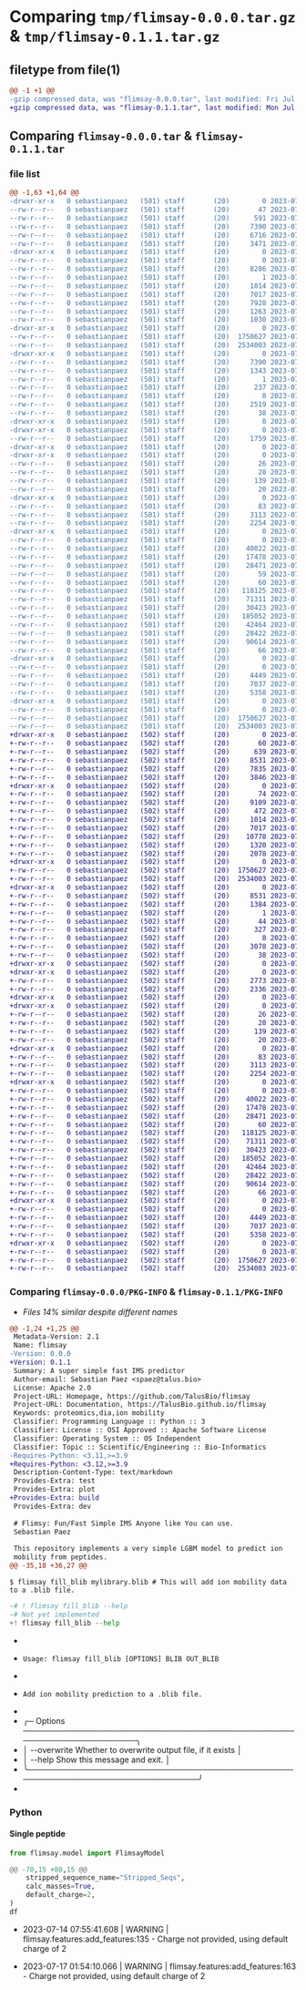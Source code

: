 # Comparing `tmp/flimsay-0.0.0.tar.gz` & `tmp/flimsay-0.1.1.tar.gz`

## filetype from file(1)

```diff
@@ -1 +1 @@
-gzip compressed data, was "flimsay-0.0.0.tar", last modified: Fri Jul 14 16:34:42 2023, max compression
+gzip compressed data, was "flimsay-0.1.1.tar", last modified: Mon Jul 17 17:23:37 2023, max compression
```

## Comparing `flimsay-0.0.0.tar` & `flimsay-0.1.1.tar`

### file list

```diff
@@ -1,63 +1,64 @@
-drwxr-xr-x   0 sebastianpaez   (501) staff       (20)        0 2023-07-14 16:34:42.674245 flimsay-0.0.0/
--rw-r--r--   0 sebastianpaez   (501) staff       (20)       47 2023-07-14 16:02:12.000000 flimsay-0.0.0/.gitignore
--rw-r--r--   0 sebastianpaez   (501) staff       (20)      591 2023-07-14 16:02:12.000000 flimsay-0.0.0/.pre-commit-config.yaml
--rw-r--r--   0 sebastianpaez   (501) staff       (20)     7390 2023-07-14 16:34:42.674019 flimsay-0.0.0/PKG-INFO
--rw-r--r--   0 sebastianpaez   (501) staff       (20)     6716 2023-07-14 16:02:12.000000 flimsay-0.0.0/README.md
--rw-r--r--   0 sebastianpaez   (501) staff       (20)     3471 2023-07-14 16:02:12.000000 flimsay-0.0.0/README.qmd
-drwxr-xr-x   0 sebastianpaez   (501) staff       (20)        0 2023-07-14 16:34:42.657042 flimsay-0.0.0/flimsay/
--rw-r--r--   0 sebastianpaez   (501) staff       (20)        0 2023-07-14 16:02:12.000000 flimsay-0.0.0/flimsay/__init__.py
--rw-r--r--   0 sebastianpaez   (501) staff       (20)     8286 2023-07-14 16:02:12.000000 flimsay-0.0.0/flimsay/blib.py
--rw-r--r--   0 sebastianpaez   (501) staff       (20)        1 2023-07-14 16:02:12.000000 flimsay-0.0.0/flimsay/cli.py
--rw-r--r--   0 sebastianpaez   (501) staff       (20)     1014 2023-07-14 16:02:12.000000 flimsay-0.0.0/flimsay/constants.py
--rw-r--r--   0 sebastianpaez   (501) staff       (20)     7017 2023-07-14 16:02:12.000000 flimsay-0.0.0/flimsay/data.py
--rw-r--r--   0 sebastianpaez   (501) staff       (20)     7928 2023-07-14 16:02:12.000000 flimsay-0.0.0/flimsay/features.py
--rw-r--r--   0 sebastianpaez   (501) staff       (20)     1263 2023-07-14 16:02:12.000000 flimsay-0.0.0/flimsay/mass.py
--rw-r--r--   0 sebastianpaez   (501) staff       (20)     1030 2023-07-14 16:02:12.000000 flimsay-0.0.0/flimsay/model.py
-drwxr-xr-x   0 sebastianpaez   (501) staff       (20)        0 2023-07-14 16:34:42.660680 flimsay-0.0.0/flimsay/weights/
--rw-r--r--   0 sebastianpaez   (501) staff       (20)  1750627 2023-07-14 16:02:12.000000 flimsay-0.0.0/flimsay/weights/ccs_model.txt
--rw-r--r--   0 sebastianpaez   (501) staff       (20)  2534003 2023-07-14 16:02:12.000000 flimsay-0.0.0/flimsay/weights/one_over_k0_model.txt
-drwxr-xr-x   0 sebastianpaez   (501) staff       (20)        0 2023-07-14 16:34:42.657649 flimsay-0.0.0/flimsay.egg-info/
--rw-r--r--   0 sebastianpaez   (501) staff       (20)     7390 2023-07-14 16:34:42.000000 flimsay-0.0.0/flimsay.egg-info/PKG-INFO
--rw-r--r--   0 sebastianpaez   (501) staff       (20)     1343 2023-07-14 16:34:42.000000 flimsay-0.0.0/flimsay.egg-info/SOURCES.txt
--rw-r--r--   0 sebastianpaez   (501) staff       (20)        1 2023-07-14 16:34:42.000000 flimsay-0.0.0/flimsay.egg-info/dependency_links.txt
--rw-r--r--   0 sebastianpaez   (501) staff       (20)      237 2023-07-14 16:34:42.000000 flimsay-0.0.0/flimsay.egg-info/requires.txt
--rw-r--r--   0 sebastianpaez   (501) staff       (20)        8 2023-07-14 16:34:42.000000 flimsay-0.0.0/flimsay.egg-info/top_level.txt
--rw-r--r--   0 sebastianpaez   (501) staff       (20)     2519 2023-07-14 16:02:12.000000 flimsay-0.0.0/pyproject.toml
--rw-r--r--   0 sebastianpaez   (501) staff       (20)       38 2023-07-14 16:34:42.674296 flimsay-0.0.0/setup.cfg
-drwxr-xr-x   0 sebastianpaez   (501) staff       (20)        0 2023-07-14 16:34:42.654440 flimsay-0.0.0/tests/
-drwxr-xr-x   0 sebastianpaez   (501) staff       (20)        0 2023-07-14 16:34:42.665244 flimsay-0.0.0/tests/unit_tests/
--rw-r--r--   0 sebastianpaez   (501) staff       (20)     1759 2023-07-14 16:02:12.000000 flimsay-0.0.0/tests/unit_tests/features.py
-drwxr-xr-x   0 sebastianpaez   (501) staff       (20)        0 2023-07-14 16:34:42.666186 flimsay-0.0.0/train/
-drwxr-xr-x   0 sebastianpaez   (501) staff       (20)        0 2023-07-14 16:34:42.666467 flimsay-0.0.0/train/.dvc/
--rw-r--r--   0 sebastianpaez   (501) staff       (20)       26 2023-07-14 16:02:12.000000 flimsay-0.0.0/train/.dvc/.gitignore
--rw-r--r--   0 sebastianpaez   (501) staff       (20)       28 2023-07-14 16:02:12.000000 flimsay-0.0.0/train/.dvc/config
--rw-r--r--   0 sebastianpaez   (501) staff       (20)      139 2023-07-14 16:02:12.000000 flimsay-0.0.0/train/.dvcignore
--rw-r--r--   0 sebastianpaez   (501) staff       (20)       20 2023-07-14 16:02:12.000000 flimsay-0.0.0/train/.gitignore
-drwxr-xr-x   0 sebastianpaez   (501) staff       (20)        0 2023-07-14 16:34:42.666619 flimsay-0.0.0/train/data/
--rw-r--r--   0 sebastianpaez   (501) staff       (20)       83 2023-07-14 16:02:12.000000 flimsay-0.0.0/train/data/.gitignore
--rw-r--r--   0 sebastianpaez   (501) staff       (20)     3113 2023-07-14 16:02:12.000000 flimsay-0.0.0/train/dvc.lock
--rw-r--r--   0 sebastianpaez   (501) staff       (20)     2254 2023-07-14 16:02:12.000000 flimsay-0.0.0/train/dvc.yaml
-drwxr-xr-x   0 sebastianpaez   (501) staff       (20)        0 2023-07-14 16:34:42.670595 flimsay-0.0.0/train/plots/
--rw-r--r--   0 sebastianpaez   (501) staff       (20)        0 2023-07-14 16:02:12.000000 flimsay-0.0.0/train/plots/.gitignore
--rw-r--r--   0 sebastianpaez   (501) staff       (20)    40022 2023-07-14 16:02:12.000000 flimsay-0.0.0/train/plots/ccs_cumulative_error.png
--rw-r--r--   0 sebastianpaez   (501) staff       (20)    17478 2023-07-14 16:02:12.000000 flimsay-0.0.0/train/plots/ccs_error.png
--rw-r--r--   0 sebastianpaez   (501) staff       (20)    28471 2023-07-14 16:02:12.000000 flimsay-0.0.0/train/plots/ccs_feature_importance.png
--rw-r--r--   0 sebastianpaez   (501) staff       (20)       59 2023-07-14 16:02:12.000000 flimsay-0.0.0/train/plots/ccs_metrics.toml
--rw-r--r--   0 sebastianpaez   (501) staff       (20)       60 2023-07-14 16:02:12.000000 flimsay-0.0.0/train/plots/ccs_model_metrics.toml
--rw-r--r--   0 sebastianpaez   (501) staff       (20)   118125 2023-07-14 16:02:12.000000 flimsay-0.0.0/train/plots/ccs_mz_vs_error.png
--rw-r--r--   0 sebastianpaez   (501) staff       (20)    71311 2023-07-14 16:02:12.000000 flimsay-0.0.0/train/plots/ccs_predicted_vs_real.png
--rw-r--r--   0 sebastianpaez   (501) staff       (20)    30423 2023-07-14 16:02:12.000000 flimsay-0.0.0/train/plots/one_over_k0_model_feature_importance.png
--rw-r--r--   0 sebastianpaez   (501) staff       (20)   185052 2023-07-14 16:02:12.000000 flimsay-0.0.0/train/plots/one_over_k0_model_ims_error.png
--rw-r--r--   0 sebastianpaez   (501) staff       (20)    42464 2023-07-14 16:02:12.000000 flimsay-0.0.0/train/plots/one_over_k0_model_ims_error_cumulative.png
--rw-r--r--   0 sebastianpaez   (501) staff       (20)    28422 2023-07-14 16:02:12.000000 flimsay-0.0.0/train/plots/one_over_k0_model_ims_error_hist.png
--rw-r--r--   0 sebastianpaez   (501) staff       (20)    90614 2023-07-14 16:02:12.000000 flimsay-0.0.0/train/plots/one_over_k0_model_ims_pred_vs_true.png
--rw-r--r--   0 sebastianpaez   (501) staff       (20)       66 2023-07-14 16:02:12.000000 flimsay-0.0.0/train/plots/one_over_k0_model_metrics.toml
-drwxr-xr-x   0 sebastianpaez   (501) staff       (20)        0 2023-07-14 16:34:42.671250 flimsay-0.0.0/train/scripts/
--rw-r--r--   0 sebastianpaez   (501) staff       (20)        0 2023-07-14 16:02:12.000000 flimsay-0.0.0/train/scripts/__init__.py
--rw-r--r--   0 sebastianpaez   (501) staff       (20)     4449 2023-07-14 16:02:12.000000 flimsay-0.0.0/train/scripts/dataset_utils.py
--rw-r--r--   0 sebastianpaez   (501) staff       (20)     7037 2023-07-14 16:02:12.000000 flimsay-0.0.0/train/scripts/train_1ok0.py
--rw-r--r--   0 sebastianpaez   (501) staff       (20)     5358 2023-07-14 16:02:12.000000 flimsay-0.0.0/train/scripts/train_ccs.py
-drwxr-xr-x   0 sebastianpaez   (501) staff       (20)        0 2023-07-14 16:34:42.672472 flimsay-0.0.0/train/weights/
--rw-r--r--   0 sebastianpaez   (501) staff       (20)        0 2023-07-14 16:02:12.000000 flimsay-0.0.0/train/weights/.gitignore
--rw-r--r--   0 sebastianpaez   (501) staff       (20)  1750627 2023-07-14 16:02:12.000000 flimsay-0.0.0/train/weights/ccs_model.txt
--rw-r--r--   0 sebastianpaez   (501) staff       (20)  2534003 2023-07-14 16:02:12.000000 flimsay-0.0.0/train/weights/one_over_k0_model.txt
+drwxr-xr-x   0 sebastianpaez   (502) staff       (20)        0 2023-07-17 17:23:37.454033 flimsay-0.1.1/
+-rw-r--r--   0 sebastianpaez   (502) staff       (20)       60 2023-07-17 15:53:38.000000 flimsay-0.1.1/.gitignore
+-rw-r--r--   0 sebastianpaez   (502) staff       (20)      639 2023-07-17 16:29:58.000000 flimsay-0.1.1/.pre-commit-config.yaml
+-rw-r--r--   0 sebastianpaez   (502) staff       (20)     8531 2023-07-17 17:23:37.448237 flimsay-0.1.1/PKG-INFO
+-rw-r--r--   0 sebastianpaez   (502) staff       (20)     7835 2023-07-17 08:59:32.000000 flimsay-0.1.1/README.md
+-rw-r--r--   0 sebastianpaez   (502) staff       (20)     3846 2023-07-17 10:11:50.000000 flimsay-0.1.1/README.qmd
+drwxr-xr-x   0 sebastianpaez   (502) staff       (20)        0 2023-07-17 17:23:37.413510 flimsay-0.1.1/flimsay/
+-rw-r--r--   0 sebastianpaez   (502) staff       (20)       74 2023-07-17 10:10:51.000000 flimsay-0.1.1/flimsay/__init__.py
+-rw-r--r--   0 sebastianpaez   (502) staff       (20)     9109 2023-07-17 09:22:37.000000 flimsay-0.1.1/flimsay/blib.py
+-rw-r--r--   0 sebastianpaez   (502) staff       (20)      472 2023-07-17 08:34:54.000000 flimsay-0.1.1/flimsay/cli.py
+-rw-r--r--   0 sebastianpaez   (502) staff       (20)     1014 2023-07-14 08:29:17.000000 flimsay-0.1.1/flimsay/constants.py
+-rw-r--r--   0 sebastianpaez   (502) staff       (20)     7017 2023-07-13 22:47:19.000000 flimsay-0.1.1/flimsay/data.py
+-rw-r--r--   0 sebastianpaez   (502) staff       (20)    10778 2023-07-17 06:30:27.000000 flimsay-0.1.1/flimsay/features.py
+-rw-r--r--   0 sebastianpaez   (502) staff       (20)     1320 2023-07-17 05:36:42.000000 flimsay-0.1.1/flimsay/mass.py
+-rw-r--r--   0 sebastianpaez   (502) staff       (20)     2078 2023-07-17 16:24:59.000000 flimsay-0.1.1/flimsay/model.py
+drwxr-xr-x   0 sebastianpaez   (502) staff       (20)        0 2023-07-17 17:23:37.420386 flimsay-0.1.1/flimsay/weights/
+-rw-r--r--   0 sebastianpaez   (502) staff       (20)  1750627 2023-07-17 16:09:46.000000 flimsay-0.1.1/flimsay/weights/ccs_model.txt
+-rw-r--r--   0 sebastianpaez   (502) staff       (20)  2534003 2023-07-17 16:10:39.000000 flimsay-0.1.1/flimsay/weights/one_over_k0_model.txt
+drwxr-xr-x   0 sebastianpaez   (502) staff       (20)        0 2023-07-17 17:23:37.415657 flimsay-0.1.1/flimsay.egg-info/
+-rw-r--r--   0 sebastianpaez   (502) staff       (20)     8531 2023-07-17 17:23:37.000000 flimsay-0.1.1/flimsay.egg-info/PKG-INFO
+-rw-r--r--   0 sebastianpaez   (502) staff       (20)     1384 2023-07-17 17:23:37.000000 flimsay-0.1.1/flimsay.egg-info/SOURCES.txt
+-rw-r--r--   0 sebastianpaez   (502) staff       (20)        1 2023-07-17 17:23:37.000000 flimsay-0.1.1/flimsay.egg-info/dependency_links.txt
+-rw-r--r--   0 sebastianpaez   (502) staff       (20)       44 2023-07-17 17:23:37.000000 flimsay-0.1.1/flimsay.egg-info/entry_points.txt
+-rw-r--r--   0 sebastianpaez   (502) staff       (20)      327 2023-07-17 17:23:37.000000 flimsay-0.1.1/flimsay.egg-info/requires.txt
+-rw-r--r--   0 sebastianpaez   (502) staff       (20)        8 2023-07-17 17:23:37.000000 flimsay-0.1.1/flimsay.egg-info/top_level.txt
+-rw-r--r--   0 sebastianpaez   (502) staff       (20)     3078 2023-07-17 17:02:52.000000 flimsay-0.1.1/pyproject.toml
+-rw-r--r--   0 sebastianpaez   (502) staff       (20)       38 2023-07-17 17:23:37.454216 flimsay-0.1.1/setup.cfg
+drwxr-xr-x   0 sebastianpaez   (502) staff       (20)        0 2023-07-17 17:23:37.406264 flimsay-0.1.1/tests/
+drwxr-xr-x   0 sebastianpaez   (502) staff       (20)        0 2023-07-17 17:23:37.425155 flimsay-0.1.1/tests/unit_tests/
+-rw-r--r--   0 sebastianpaez   (502) staff       (20)     2773 2023-07-17 16:28:12.000000 flimsay-0.1.1/tests/unit_tests/test_features.py
+-rw-r--r--   0 sebastianpaez   (502) staff       (20)     2336 2023-07-17 16:28:29.000000 flimsay-0.1.1/tests/unit_tests/test_model.py
+drwxr-xr-x   0 sebastianpaez   (502) staff       (20)        0 2023-07-17 17:23:37.432263 flimsay-0.1.1/train/
+drwxr-xr-x   0 sebastianpaez   (502) staff       (20)        0 2023-07-17 17:23:37.433192 flimsay-0.1.1/train/.dvc/
+-rw-r--r--   0 sebastianpaez   (502) staff       (20)       26 2023-07-10 16:32:37.000000 flimsay-0.1.1/train/.dvc/.gitignore
+-rw-r--r--   0 sebastianpaez   (502) staff       (20)       28 2023-07-13 21:12:46.000000 flimsay-0.1.1/train/.dvc/config
+-rw-r--r--   0 sebastianpaez   (502) staff       (20)      139 2023-07-10 16:32:37.000000 flimsay-0.1.1/train/.dvcignore
+-rw-r--r--   0 sebastianpaez   (502) staff       (20)       20 2023-07-13 18:07:29.000000 flimsay-0.1.1/train/.gitignore
+drwxr-xr-x   0 sebastianpaez   (502) staff       (20)        0 2023-07-17 17:23:37.433847 flimsay-0.1.1/train/data/
+-rw-r--r--   0 sebastianpaez   (502) staff       (20)       83 2023-07-14 05:54:25.000000 flimsay-0.1.1/train/data/.gitignore
+-rw-r--r--   0 sebastianpaez   (502) staff       (20)     3113 2023-07-17 16:12:22.000000 flimsay-0.1.1/train/dvc.lock
+-rw-r--r--   0 sebastianpaez   (502) staff       (20)     2254 2023-07-14 06:01:48.000000 flimsay-0.1.1/train/dvc.yaml
+drwxr-xr-x   0 sebastianpaez   (502) staff       (20)        0 2023-07-17 17:23:37.441917 flimsay-0.1.1/train/plots/
+-rw-r--r--   0 sebastianpaez   (502) staff       (20)        0 2023-07-13 21:15:52.000000 flimsay-0.1.1/train/plots/.gitignore
+-rw-r--r--   0 sebastianpaez   (502) staff       (20)    40022 2023-07-17 16:09:48.000000 flimsay-0.1.1/train/plots/ccs_cumulative_error.png
+-rw-r--r--   0 sebastianpaez   (502) staff       (20)    17478 2023-07-17 16:09:47.000000 flimsay-0.1.1/train/plots/ccs_error.png
+-rw-r--r--   0 sebastianpaez   (502) staff       (20)    28471 2023-07-17 16:09:47.000000 flimsay-0.1.1/train/plots/ccs_feature_importance.png
+-rw-r--r--   0 sebastianpaez   (502) staff       (20)       60 2023-07-17 16:09:48.000000 flimsay-0.1.1/train/plots/ccs_model_metrics.toml
+-rw-r--r--   0 sebastianpaez   (502) staff       (20)   118125 2023-07-17 16:09:47.000000 flimsay-0.1.1/train/plots/ccs_mz_vs_error.png
+-rw-r--r--   0 sebastianpaez   (502) staff       (20)    71311 2023-07-17 16:09:47.000000 flimsay-0.1.1/train/plots/ccs_predicted_vs_real.png
+-rw-r--r--   0 sebastianpaez   (502) staff       (20)    30423 2023-07-17 16:10:39.000000 flimsay-0.1.1/train/plots/one_over_k0_model_feature_importance.png
+-rw-r--r--   0 sebastianpaez   (502) staff       (20)   185052 2023-07-17 16:10:40.000000 flimsay-0.1.1/train/plots/one_over_k0_model_ims_error.png
+-rw-r--r--   0 sebastianpaez   (502) staff       (20)    42464 2023-07-17 16:10:40.000000 flimsay-0.1.1/train/plots/one_over_k0_model_ims_error_cumulative.png
+-rw-r--r--   0 sebastianpaez   (502) staff       (20)    28422 2023-07-17 16:10:40.000000 flimsay-0.1.1/train/plots/one_over_k0_model_ims_error_hist.png
+-rw-r--r--   0 sebastianpaez   (502) staff       (20)    90614 2023-07-17 16:10:41.000000 flimsay-0.1.1/train/plots/one_over_k0_model_ims_pred_vs_true.png
+-rw-r--r--   0 sebastianpaez   (502) staff       (20)       66 2023-07-17 16:10:41.000000 flimsay-0.1.1/train/plots/one_over_k0_model_metrics.toml
+drwxr-xr-x   0 sebastianpaez   (502) staff       (20)        0 2023-07-17 17:23:37.444532 flimsay-0.1.1/train/scripts/
+-rw-r--r--   0 sebastianpaez   (502) staff       (20)        0 2023-07-14 14:26:09.000000 flimsay-0.1.1/train/scripts/__init__.py
+-rw-r--r--   0 sebastianpaez   (502) staff       (20)     4449 2023-07-14 15:40:08.000000 flimsay-0.1.1/train/scripts/dataset_utils.py
+-rw-r--r--   0 sebastianpaez   (502) staff       (20)     7037 2023-07-14 15:40:08.000000 flimsay-0.1.1/train/scripts/train_1ok0.py
+-rw-r--r--   0 sebastianpaez   (502) staff       (20)     5358 2023-07-14 15:40:08.000000 flimsay-0.1.1/train/scripts/train_ccs.py
+drwxr-xr-x   0 sebastianpaez   (502) staff       (20)        0 2023-07-17 17:23:37.446789 flimsay-0.1.1/train/weights/
+-rw-r--r--   0 sebastianpaez   (502) staff       (20)        0 2023-07-13 18:07:02.000000 flimsay-0.1.1/train/weights/.gitignore
+-rw-r--r--   0 sebastianpaez   (502) staff       (20)  1750627 2023-07-17 16:09:46.000000 flimsay-0.1.1/train/weights/ccs_model.txt
+-rw-r--r--   0 sebastianpaez   (502) staff       (20)  2534003 2023-07-17 16:10:39.000000 flimsay-0.1.1/train/weights/one_over_k0_model.txt
```

### Comparing `flimsay-0.0.0/PKG-INFO` & `flimsay-0.1.1/PKG-INFO`

 * *Files 14% similar despite different names*

```diff
@@ -1,24 +1,25 @@
 Metadata-Version: 2.1
 Name: flimsay
-Version: 0.0.0
+Version: 0.1.1
 Summary: A super simple fast IMS predictor
 Author-email: Sebastian Paez <spaez@talus.bio>
 License: Apache 2.0
 Project-URL: Homepage, https://github.com/TalusBio/flimsay
 Project-URL: Documentation, https://TalusBio.github.io/flimsay
 Keywords: proteomics,dia,ion mobility
 Classifier: Programming Language :: Python :: 3
 Classifier: License :: OSI Approved :: Apache Software License
 Classifier: Operating System :: OS Independent
 Classifier: Topic :: Scientific/Engineering :: Bio-Informatics
-Requires-Python: <3.11,>=3.9
+Requires-Python: <3.12,>=3.9
 Description-Content-Type: text/markdown
 Provides-Extra: test
 Provides-Extra: plot
+Provides-Extra: build
 Provides-Extra: dev
 
 # Flimsy: Fun/Fast Simple IMS Anyone like You can use.
 Sebastian Paez
 
 This repository implements a very simple LGBM model to predict ion
 mobility from peptides.
@@ -35,18 +36,27 @@
 ```
 
 ``` shell
 $ flimsay fill_blib mylibrary.blib # This will add ion mobility data to a .blib file.
 ```
 
 ``` python
-# ! flimsay fill_blib --help
-# Not yet implemented
+! flimsay fill_blib --help
 ```
 
+
+     Usage: flimsay fill_blib [OPTIONS] BLIB OUT_BLIB
+
+     Add ion mobility prediction to a .blib file.
+
+    ╭─ Options ────────────────────────────────────────────────────────────────────╮
+    │ --overwrite      Whether to overwrite output file, if it exists              │
+    │ --help           Show this message and exit.                                 │
+    ╰──────────────────────────────────────────────────────────────────────────────╯
+
 ### Python
 
 #### Single peptide
 
 ``` python
 from flimsay.model import FlimsayModel
 
@@ -70,15 +80,15 @@
     stripped_sequence_name="Stripped_Seqs",
     calc_masses=True,
     default_charge=2,
 )
 df
 ```
 
-    2023-07-14 07:55:41.608 | WARNING  | flimsay.features:add_features:135 - Charge not provided, using default charge of 2
+    2023-07-17 01:54:10.066 | WARNING  | flimsay.features:add_features:163 - Charge not provided, using default charge of 2
 
 <div>
 <style scoped>
     .dataframe tbody tr th:only-of-type {
         vertical-align: middle;
     }
 &#10;    .dataframe tbody tr th {
@@ -104,31 +114,31 @@
     {'ccs': array([315.32424627, 306.70134752, 314.87268797]),
      'one_over_k0': array([0.78718781, 0.72658194, 0.78525451])}
 
 ## Performance
 
 ### Prediction Performance
 
-![](train/plots/one_over_k0_model_ims_pred_vs_true.png)
+![](https://github.com/TalusBio/flimsay/blob/main/train/plots/one_over_k0_model_ims_pred_vs_true.png)
 
-![](train/plots/ccs_predicted_vs_real.png)
+![](https://github.com/TalusBio/flimsay/blob/main/train/plots/ccs_predicted_vs_real.png)
 
 ### Prediction Speed
 
 #### Single peptide prediction
 
 ``` python
 from flimsay.model import FlimsayModel
 
 model_instance = FlimsayModel()
 
 %timeit model_instance.predict_peptide("MYPEPTIDEK", charge=3)
 ```
 
-    125 µs ± 5.72 µs per loop (mean ± std. dev. of 7 runs, 10,000 loops each)
+    135 µs ± 10.7 µs per loop (mean ± std. dev. of 7 runs, 10,000 loops each)
 
 In my laptop that takes 133 microseconds per peptide, or roughly 7,500
 peptides per second.
 
 #### Batch Prediction
 
 ``` python
@@ -155,15 +165,15 @@
 df = add_features(df, stripped_sequence_name="Stripped_Seqs")
 
 
 # Now we get to run the prediction!
 %timeit model_instance.predict(df)
 ```
 
-    7.15 s ± 547 ms per loop (mean ± std. dev. of 7 runs, 1 loop each)
+    7.79 s ± 1.42 s per loop (mean ± std. dev. of 7 runs, 1 loop each)
 
 In my system every million peptides is predicted in 8.86 seconds, that is
 113,000 per second.
 
 ## Motivation
 
 There is a fair amount of data on CCS and ion mobility of peptides but
@@ -228,7 +238,13 @@
 git clone {this repo}
 cd flimsay/train
 dvc repro
 ```
 
 Running this should automatically download the data, trian the models,
 calculate and update the metrics.
+
+The current version of this repo uses predominantly the data from: -
+Meier, F., Köhler, N.D., Brunner, AD. et al. Deep learning the
+collisional cross sections of the peptide universe from a million
+experimental values. Nat Commun 12, 1185 (2021).
+https://doi.org/10.1038/s41467-021-21352-8
```

### Comparing `flimsay-0.0.0/README.md` & `flimsay-0.1.1/README.md`

 * *Files 14% similar despite different names*

```diff
@@ -16,18 +16,27 @@
 ```
 
 ``` shell
 $ flimsay fill_blib mylibrary.blib # This will add ion mobility data to a .blib file.
 ```
 
 ``` python
-# ! flimsay fill_blib --help
-# Not yet implemented
+! flimsay fill_blib --help
 ```
 
+
+     Usage: flimsay fill_blib [OPTIONS] BLIB OUT_BLIB
+
+     Add ion mobility prediction to a .blib file.
+
+    ╭─ Options ────────────────────────────────────────────────────────────────────╮
+    │ --overwrite      Whether to overwrite output file, if it exists              │
+    │ --help           Show this message and exit.                                 │
+    ╰──────────────────────────────────────────────────────────────────────────────╯
+
 ### Python
 
 #### Single peptide
 
 ``` python
 from flimsay.model import FlimsayModel
 
@@ -51,15 +60,15 @@
     stripped_sequence_name="Stripped_Seqs",
     calc_masses=True,
     default_charge=2,
 )
 df
 ```
 
-    2023-07-14 07:55:41.608 | WARNING  | flimsay.features:add_features:135 - Charge not provided, using default charge of 2
+    2023-07-17 01:54:10.066 | WARNING  | flimsay.features:add_features:163 - Charge not provided, using default charge of 2
 
 <div>
 <style scoped>
     .dataframe tbody tr th:only-of-type {
         vertical-align: middle;
     }
 &#10;    .dataframe tbody tr th {
@@ -85,31 +94,31 @@
     {'ccs': array([315.32424627, 306.70134752, 314.87268797]),
      'one_over_k0': array([0.78718781, 0.72658194, 0.78525451])}
 
 ## Performance
 
 ### Prediction Performance
 
-![](train/plots/one_over_k0_model_ims_pred_vs_true.png)
+![](https://github.com/TalusBio/flimsay/blob/main/train/plots/one_over_k0_model_ims_pred_vs_true.png)
 
-![](train/plots/ccs_predicted_vs_real.png)
+![](https://github.com/TalusBio/flimsay/blob/main/train/plots/ccs_predicted_vs_real.png)
 
 ### Prediction Speed
 
 #### Single peptide prediction
 
 ``` python
 from flimsay.model import FlimsayModel
 
 model_instance = FlimsayModel()
 
 %timeit model_instance.predict_peptide("MYPEPTIDEK", charge=3)
 ```
 
-    125 µs ± 5.72 µs per loop (mean ± std. dev. of 7 runs, 10,000 loops each)
+    135 µs ± 10.7 µs per loop (mean ± std. dev. of 7 runs, 10,000 loops each)
 
 In my laptop that takes 133 microseconds per peptide, or roughly 7,500
 peptides per second.
 
 #### Batch Prediction
 
 ``` python
@@ -136,15 +145,15 @@
 df = add_features(df, stripped_sequence_name="Stripped_Seqs")
 
 
 # Now we get to run the prediction!
 %timeit model_instance.predict(df)
 ```
 
-    7.15 s ± 547 ms per loop (mean ± std. dev. of 7 runs, 1 loop each)
+    7.79 s ± 1.42 s per loop (mean ± std. dev. of 7 runs, 1 loop each)
 
 In my system every million peptides is predicted in 8.86 seconds, that is
 113,000 per second.
 
 ## Motivation
 
 There is a fair amount of data on CCS and ion mobility of peptides but
@@ -209,7 +218,13 @@
 git clone {this repo}
 cd flimsay/train
 dvc repro
 ```
 
 Running this should automatically download the data, trian the models,
 calculate and update the metrics.
+
+The current version of this repo uses predominantly the data from: -
+Meier, F., Köhler, N.D., Brunner, AD. et al. Deep learning the
+collisional cross sections of the peptide universe from a million
+experimental values. Nat Commun 12, 1185 (2021).
+https://doi.org/10.1038/s41467-021-21352-8
```

### Comparing `flimsay-0.0.0/README.qmd` & `flimsay-0.1.1/README.qmd`

 * *Files 17% similar despite different names*

```diff
@@ -2,19 +2,19 @@
 ---
 title: "Flimsy: Fun/Fast Simple IMS Anyone like You can use."
 author: "Sebastian Paez"
 format:
   gfm
 ---
 
+version = 0.1.1
 
 This repository implements a very simple LGBM model
 to predict ion mobility from peptides.
 
-
 ## Usage
 
 There are two main ways to interact with `flimsay`, one is using python and the other one is using the python api directly.
 
 ### CLI
 
 ```shell
@@ -22,16 +22,15 @@
 ```
 
 ```shell
 $ flimsay fill_blib mylibrary.blib # This will add ion mobility data to a .blib file.
 ```
 
 ```{python}
-# ! flimsay fill_blib --help
-# Not yet implemented
+! flimsay fill_blib --help
 ```
 
 ### Python
 
 #### Single peptide
 
 ```{python}
@@ -63,17 +62,17 @@
 model_instance.predict(df[FEATURE_COLUMNS])
 ```
 
 ## Performance
 
 ### Prediction Performance
 
-![](train/plots/one_over_k0_model_ims_pred_vs_true.png)
+![](https://github.com/TalusBio/flimsay/blob/main/train/plots/one_over_k0_model_ims_pred_vs_true.png)
 
-![](train/plots/ccs_predicted_vs_real.png)
+![](https://github.com/TalusBio/flimsay/blob/main/train/plots/ccs_predicted_vs_real.png)
 
 ### Prediction Speed
 
 #### Single peptide prediction
 
 ```{python}
 from flimsay.model import FlimsayModel
@@ -149,7 +148,10 @@
 git clone {this repo}
 cd flimsay/train
 dvc repro
 ```
 
 Running this should automatically download the data,
 trian the models, calculate and update the metrics.
+
+The current version of this repo uses predominantly the data from:
+- Meier, F., Köhler, N.D., Brunner, AD. et al. Deep learning the collisional cross sections of the peptide universe from a million experimental values. Nat Commun 12, 1185 (2021). https://doi.org/10.1038/s41467-021-21352-8
```

#### encoding

```diff
@@ -1 +1 @@
-us-ascii
+utf-8
```

### Comparing `flimsay-0.0.0/flimsay/blib.py` & `flimsay-0.1.1/flimsay/blib.py`

 * *Files 4% similar despite different names*

```diff
@@ -1,9 +1,11 @@
-import argparse
+import os
+import shutil
 import sqlite3
+from pathlib import Path
 
 import pandas as pd
 from loguru import logger
 
 from .features import FEATURE_COLUMNS, add_features, mz_to_mass
 from .model import FlimsayModel
 
@@ -69,17 +71,49 @@
     numSpecs INTEGER,
     majorVersion INTEGER,
     minorVersion INTEGER
 );
 """
 
 
-def main(blib):
+def fill_blib(
+    blib: os.PathLike,
+    out_blib: os.PathLike,
+    overwrite: bool = False,
+) -> None:
+    """Fill a blib file with predicted ion mobility values.
+
+    Parameters
+    ----------
+    blib : os.PathLike
+        Path to the input blib file.
+    out_blib : os.PathLike
+        Path to the output blib file.
+    overwrite : bool, optional
+        Whether to overwrite the output file if it already exists, by default False
+    """
     pred_model = FlimsayModel()
-    conn = sqlite3.connect(blib)
+
+    out_blib = Path(out_blib)
+    blib = Path(blib)
+
+    if out_blib.exists() and not overwrite:
+        raise FileExistsError("Output file already exists")
+
+    if not blib.exists():
+        raise FileNotFoundError(f"Input file '{blib}' does not exist")
+
+    if not out_blib.parent.exists():
+        out_blib.parent.mkdir(parents=True)
+
+    logger.info("Copying file")
+    shutil.copy(blib, out_blib)
+
+    logger.info("Connecting to database")
+    conn = sqlite3.connect(out_blib)
     cur = conn.cursor()
     logger.info("Reading from file")
     df = pd.read_sql_query("SELECT * FROM RefSpectra", conn)
     logger.info(df.head())
 
     pred_df = df[["id", "peptideSeq", "precursorMZ", "precursorCharge"]].copy()
     pred_df["PeptideSequence"] = pred_df["peptideSeq"]
@@ -125,48 +159,55 @@
         conn,
         if_exists="append",
         index=False,
         schema=REF_SPECTRA_SCHEMA,
     )
 
     logger.info("Updating RetentionTimes Table")
-    rtdf = pd.read_sql_query("SELECT * FROM RetentionTimes", conn)
-
     try:
-        del rtdf["ionMobilityValue"]
-    except KeyError:
-        pass
+        rtdf = pd.read_sql_query("SELECT * FROM RetentionTimes", conn)
+        try:
+            del rtdf["ionMobilityValue"]
+        except KeyError:
+            pass
 
-    rtdf["ionMobility"] = [id_to_imns[x] for x in rtdf["RefSpectraID"]]
-    rtdf["collisionalCrossSectionSqA"] = [id_to_ccs[x] for x in rtdf["RefSpectraID"]]
-    rtdf["ionMobilityType"] = 2
-    rtdf["ionMobilityHighEnergyOffset"] = float(0)
-
-    # Making sure this is a float
-    im_offset = rtdf["ionMobilityHighEnergyOffset"].astype("float64")
-    rtdf["ionMobilityHighEnergyOffset"] = im_offset
-
-    cur.execute("DROP TABLE RetentionTimes")
-    cur.executescript(RT_SCHEMA)
-    rtdf.to_sql(
-        "RetentionTimes",
-        conn,
-        if_exists="replace",
-        index=False,
-        schema=RT_SCHEMA,
-    )
+        rtdf["ionMobility"] = [id_to_imns[x] for x in rtdf["RefSpectraID"]]
+        rtdf["collisionalCrossSectionSqA"] = [
+            id_to_ccs[x] for x in rtdf["RefSpectraID"]
+        ]
+        rtdf["ionMobilityType"] = 2
+        rtdf["ionMobilityHighEnergyOffset"] = float(0)
+
+        # Making sure this is a float
+        im_offset = rtdf["ionMobilityHighEnergyOffset"].astype("float64")
+        rtdf["ionMobilityHighEnergyOffset"] = im_offset
+
+        cur.execute("DROP TABLE RetentionTimes")
+        cur.executescript(RT_SCHEMA)
+        rtdf.to_sql(
+            "RetentionTimes",
+            conn,
+            if_exists="replace",
+            index=False,
+            schema=RT_SCHEMA,
+        )
+
+        logger.debug("Printing header of the new RetentionTimes table")
+        df = pd.read_sql_query("SELECT * FROM RetentionTimes LIMIT 5", conn)
+        logger.debug(df.head())
+    except pd.errors.DatabaseError:
+        logger.warning(
+            "No RetentionTimes table found, will proceed without updating it.",
+        )
 
     # Just a print for sanity checking
-    logger.debug("Printing header of the new table")
+    logger.debug("Printing header of the new RefSpectra table")
     df = pd.read_sql_query("SELECT * FROM RefSpectra LIMIT 5", conn)
     logger.debug(df.head())
 
-    df = pd.read_sql_query("SELECT * FROM RetentionTimes LIMIT 5", conn)
-    logger.debug(df.head())
-
     logger.info("Creating ims info table")
     # Encyclopedia does not write this table, so we add it here
     try:
         cur.executescript("""
             CREATE TABLE IonMobilityTypes (
                 id INTEGER PRIMARY KEY,
                 ionMobilityType VARCHAR(128)
@@ -193,22 +234,7 @@
     cur.execute("DROP TABLE LibInfo")
     cur.executescript(LIBINFO_SCHEMA)
     df.to_sql("LibInfo", conn, if_exists="append", index=False, schema=LIBINFO_SCHEMA)
 
     conn.commit()
     conn.close()
     logger.info("Done!")
-
-
-if __name__ == "__main__":
-    parser = argparse.ArgumentParser(description="Add IMS to BLIB")
-    parser.add_argument("blib", help="BLIB file")
-
-    args, unknown = parser.parse_known_args()
-    if unknown:
-        raise RuntimeError("Unrecognized arguments: ", unknown)
-    else:
-        main(
-            args.blib,
-            one_over_k0_model_file=args.one_over_k0_model_file,
-            ccs_model_file=args.ccs_model_file,
-        )
```

### Comparing `flimsay-0.0.0/flimsay/constants.py` & `flimsay-0.1.1/flimsay/constants.py`

 * *Files identical despite different names*

### Comparing `flimsay-0.0.0/flimsay/data.py` & `flimsay-0.1.1/flimsay/data.py`

 * *Files identical despite different names*

### Comparing `flimsay-0.0.0/flimsay/mass.py` & `flimsay-0.1.1/flimsay/mass.py`

 * *Files 10% similar despite different names*

```diff
@@ -1,22 +1,22 @@
 from .constants import PROTON, STD_AA_MASS, WATER
 
 
-def mz_to_mass(mz, charge):
+def mz_to_mass(mz: float, charge: int) -> float:
     """Calculate the mass of a peptide given its m/z and charge.
 
     Examples
     --------
     >>> mz_to_mass(500.000, 2)
     997.98434993586
     """
     return (mz * charge) - charge * PROTON
 
 
-def mass_to_mz(mass, charge):
+def mass_to_mz(mass: float, charge: int) -> float:
     """Calculate the m/z of a peptide given its mass and charge.
 
     This assumes the charge adduct is a proton.
 
     Examples
     --------
     >>> mass_to_mz(1000.000, 2)
@@ -26,15 +26,15 @@
 
 
 # ACLLPEPTK
 # 1027.5372 = Mass for carbamidomethylated version of the peptide
 # From https://web.expasy.org/peptide_mass/
 
 
-def calc_mass(sequence) -> float:
+def calc_mass(sequence: str) -> float:
     """Calculate the mass of a peptide sequence.
 
     Parameters
     ----------
     sequence : str
         Peptide
 
@@ -50,9 +50,9 @@
     1027.53721747546
     """
     mass = WATER
     for aa in sequence:
         try:
             mass += STD_AA_MASS[aa]
         except KeyError:
-            raise KeyError(f"Unknown amino acid: {aa} in peptide: {sequence}")
+            raise KeyError(f"Unknown amino acid: {aa} in peptide: {sequence}") from None
     return mass
```

### Comparing `flimsay-0.0.0/flimsay/weights/ccs_model.txt` & `flimsay-0.1.1/flimsay/weights/ccs_model.txt`

 * *Files identical despite different names*

### Comparing `flimsay-0.0.0/flimsay/weights/one_over_k0_model.txt` & `flimsay-0.1.1/flimsay/weights/one_over_k0_model.txt`

 * *Files identical despite different names*

### Comparing `flimsay-0.0.0/flimsay.egg-info/PKG-INFO` & `flimsay-0.1.1/flimsay.egg-info/PKG-INFO`

 * *Files 14% similar despite different names*

```diff
@@ -1,24 +1,25 @@
 Metadata-Version: 2.1
 Name: flimsay
-Version: 0.0.0
+Version: 0.1.1
 Summary: A super simple fast IMS predictor
 Author-email: Sebastian Paez <spaez@talus.bio>
 License: Apache 2.0
 Project-URL: Homepage, https://github.com/TalusBio/flimsay
 Project-URL: Documentation, https://TalusBio.github.io/flimsay
 Keywords: proteomics,dia,ion mobility
 Classifier: Programming Language :: Python :: 3
 Classifier: License :: OSI Approved :: Apache Software License
 Classifier: Operating System :: OS Independent
 Classifier: Topic :: Scientific/Engineering :: Bio-Informatics
-Requires-Python: <3.11,>=3.9
+Requires-Python: <3.12,>=3.9
 Description-Content-Type: text/markdown
 Provides-Extra: test
 Provides-Extra: plot
+Provides-Extra: build
 Provides-Extra: dev
 
 # Flimsy: Fun/Fast Simple IMS Anyone like You can use.
 Sebastian Paez
 
 This repository implements a very simple LGBM model to predict ion
 mobility from peptides.
@@ -35,18 +36,27 @@
 ```
 
 ``` shell
 $ flimsay fill_blib mylibrary.blib # This will add ion mobility data to a .blib file.
 ```
 
 ``` python
-# ! flimsay fill_blib --help
-# Not yet implemented
+! flimsay fill_blib --help
 ```
 
+
+     Usage: flimsay fill_blib [OPTIONS] BLIB OUT_BLIB
+
+     Add ion mobility prediction to a .blib file.
+
+    ╭─ Options ────────────────────────────────────────────────────────────────────╮
+    │ --overwrite      Whether to overwrite output file, if it exists              │
+    │ --help           Show this message and exit.                                 │
+    ╰──────────────────────────────────────────────────────────────────────────────╯
+
 ### Python
 
 #### Single peptide
 
 ``` python
 from flimsay.model import FlimsayModel
 
@@ -70,15 +80,15 @@
     stripped_sequence_name="Stripped_Seqs",
     calc_masses=True,
     default_charge=2,
 )
 df
 ```
 
-    2023-07-14 07:55:41.608 | WARNING  | flimsay.features:add_features:135 - Charge not provided, using default charge of 2
+    2023-07-17 01:54:10.066 | WARNING  | flimsay.features:add_features:163 - Charge not provided, using default charge of 2
 
 <div>
 <style scoped>
     .dataframe tbody tr th:only-of-type {
         vertical-align: middle;
     }
 &#10;    .dataframe tbody tr th {
@@ -104,31 +114,31 @@
     {'ccs': array([315.32424627, 306.70134752, 314.87268797]),
      'one_over_k0': array([0.78718781, 0.72658194, 0.78525451])}
 
 ## Performance
 
 ### Prediction Performance
 
-![](train/plots/one_over_k0_model_ims_pred_vs_true.png)
+![](https://github.com/TalusBio/flimsay/blob/main/train/plots/one_over_k0_model_ims_pred_vs_true.png)
 
-![](train/plots/ccs_predicted_vs_real.png)
+![](https://github.com/TalusBio/flimsay/blob/main/train/plots/ccs_predicted_vs_real.png)
 
 ### Prediction Speed
 
 #### Single peptide prediction
 
 ``` python
 from flimsay.model import FlimsayModel
 
 model_instance = FlimsayModel()
 
 %timeit model_instance.predict_peptide("MYPEPTIDEK", charge=3)
 ```
 
-    125 µs ± 5.72 µs per loop (mean ± std. dev. of 7 runs, 10,000 loops each)
+    135 µs ± 10.7 µs per loop (mean ± std. dev. of 7 runs, 10,000 loops each)
 
 In my laptop that takes 133 microseconds per peptide, or roughly 7,500
 peptides per second.
 
 #### Batch Prediction
 
 ``` python
@@ -155,15 +165,15 @@
 df = add_features(df, stripped_sequence_name="Stripped_Seqs")
 
 
 # Now we get to run the prediction!
 %timeit model_instance.predict(df)
 ```
 
-    7.15 s ± 547 ms per loop (mean ± std. dev. of 7 runs, 1 loop each)
+    7.79 s ± 1.42 s per loop (mean ± std. dev. of 7 runs, 1 loop each)
 
 In my system every million peptides is predicted in 8.86 seconds, that is
 113,000 per second.
 
 ## Motivation
 
 There is a fair amount of data on CCS and ion mobility of peptides but
@@ -228,7 +238,13 @@
 git clone {this repo}
 cd flimsay/train
 dvc repro
 ```
 
 Running this should automatically download the data, trian the models,
 calculate and update the metrics.
+
+The current version of this repo uses predominantly the data from: -
+Meier, F., Köhler, N.D., Brunner, AD. et al. Deep learning the
+collisional cross sections of the peptide universe from a million
+experimental values. Nat Commun 12, 1185 (2021).
+https://doi.org/10.1038/s41467-021-21352-8
```

### Comparing `flimsay-0.0.0/flimsay.egg-info/SOURCES.txt` & `flimsay-0.1.1/flimsay.egg-info/SOURCES.txt`

 * *Files 22% similar despite different names*

```diff
@@ -10,31 +10,32 @@
 flimsay/data.py
 flimsay/features.py
 flimsay/mass.py
 flimsay/model.py
 flimsay.egg-info/PKG-INFO
 flimsay.egg-info/SOURCES.txt
 flimsay.egg-info/dependency_links.txt
+flimsay.egg-info/entry_points.txt
 flimsay.egg-info/requires.txt
 flimsay.egg-info/top_level.txt
 flimsay/weights/ccs_model.txt
 flimsay/weights/one_over_k0_model.txt
-tests/unit_tests/features.py
+tests/unit_tests/test_features.py
+tests/unit_tests/test_model.py
 train/.dvcignore
 train/.gitignore
 train/dvc.lock
 train/dvc.yaml
 train/.dvc/.gitignore
 train/.dvc/config
 train/data/.gitignore
 train/plots/.gitignore
 train/plots/ccs_cumulative_error.png
 train/plots/ccs_error.png
 train/plots/ccs_feature_importance.png
-train/plots/ccs_metrics.toml
 train/plots/ccs_model_metrics.toml
 train/plots/ccs_mz_vs_error.png
 train/plots/ccs_predicted_vs_real.png
 train/plots/one_over_k0_model_feature_importance.png
 train/plots/one_over_k0_model_ims_error.png
 train/plots/one_over_k0_model_ims_error_cumulative.png
 train/plots/one_over_k0_model_ims_error_hist.png
```

### Comparing `flimsay-0.0.0/pyproject.toml` & `flimsay-0.1.1/pyproject.toml`

 * *Files 10% similar despite different names*

```diff
@@ -1,37 +1,38 @@
 [build-system]
-requires = ["setuptools", "setuptools-scm"]
+requires = ["setuptools", "wheel"]
 build-backend = "setuptools.build_meta"
 
 [project]
 name = "flimsay"
+version = "0.1.1"
 authors = [
     {name = "Sebastian Paez", email = "spaez@talus.bio"},
 ]
 description = "A super simple fast IMS predictor"
-requires-python = ">=3.9,<3.11"
+requires-python = ">=3.9,<3.12"
 keywords = ["proteomics", "dia", "ion mobility"]
 license = {text = "Apache 2.0"}
 classifiers = [
     "Programming Language :: Python :: 3",
     "License :: OSI Approved :: Apache Software License",
     "Operating System :: OS Independent",
     "Topic :: Scientific/Engineering :: Bio-Informatics",
 ]
 dependencies = [
     "pandas >= 2.0.0",
     "numpy == 1.24.0",
     "tqdm >= 4.64.1",
     "loguru >= 0.6.0",
     "lightgbm >= 3.3.5",
+    "rich-click >= 1.6.1",
 ]
-dynamic = ["version"]
 
-# [project.scripts]
-# flimsay = "flimsay.cli:main_cli"
+[project.scripts]
+flimsay = "flimsay.cli:cli"
 
 [project.readme]
 file = "README.md"
 content-type = "text/markdown"
 
 [project.urls]
 Homepage = "https://github.com/TalusBio/flimsay"
@@ -43,35 +44,45 @@
     "pytest-datadir >= 1.4.1",
     "pytest-cov >= 4.0.0",
 ]
 plot = [
     "matplotlib",
     "vizta",
 ]
+build = [
+    "nbformat",
+    "nbclient",
+    "ipykernel",
+    "wheel",
+    "build",
+    "twine",
+]
 dev = [
     "ruff >= 0.0.253",
     "black >= 23.1.0",
     "isort >=  5.12.0",
     "pylance >= 0.3.9",
     "jupyter >= 1.0.0",
+    "pip-tools >= 7.0.0"
 ]
 
 [tool.setuptools.packages.find]
 include = ["flimsay"]
 
 [tool.setuptools.package-data]
 flimsay = ["*.txt"]
 
+
 [tool.pytest.ini_options]
 minversion = "6.0"
-addopts = "--doctest-modules -v"
+addopts = "--doctest-modules -v --cov=flimsay"
 doctest_optionflags = "NORMALIZE_WHITESPACE"
 testpaths = [
     "flimsay",
-    "tests",
+    "tests/unit_tests",
 ]
 
 [tool.ruff]
 line-length = 88
 select = ["E", "F", "B","W", "C", "I", "D", "UP", "N", "ANN", "T20", "COM"]
 target-version = "py39"
 
@@ -83,21 +94,39 @@
 # D401 First line of docstring should be in imperative mood
 ignore = ["D213", "ANN101", "D203", "D100", "ANN102", "D401"]
 
 fix = true
 
 [tool.ruff.per-file-ignores]
 "**__init__.py" = ["D104"]
+"tests/**.py" = ["ANN201", "ANN001", "ANN202"]
 
 # ANN001 Missing type annotation for function argument
 # Ignoring in the cli since it is redundant with the click options
 # D103 Missing docstring in public function
 # Information in the help of the click command.
-"diadem/cli.py" = ["ANN001", "D103"]
+"flimsay/cli.py" = ["ANN001", "ANN201", "D103"]
 
 [tool.black]
 line-length = 88
 target-version = ['py39', 'py310', 'py311']
 preview = true
 
 [tool.isort]
 profile = "black"
+
+[tool.bumpver]
+current_version = "0.1.1"
+version_pattern = "MAJOR.MINOR.PATCH"
+commit_message = "bump version {old_version} -> {new_version}"
+commit = true
+tag = true
+push = true
+
+[tool.bumpver.file_patterns]
+"pyproject.toml" = [
+    'current_version = "{version}"',
+    'version = "{version}"',
+]
+"README.qmd" = [
+    "version = {version}",
+]
```

### Comparing `flimsay-0.0.0/train/dvc.lock` & `flimsay-0.1.1/train/dvc.lock`

 * *Files identical despite different names*

### Comparing `flimsay-0.0.0/train/dvc.yaml` & `flimsay-0.1.1/train/dvc.yaml`

 * *Files identical despite different names*

### Comparing `flimsay-0.0.0/train/plots/ccs_cumulative_error.png` & `flimsay-0.1.1/train/plots/ccs_cumulative_error.png`

 * *Files identical despite different names*

### Comparing `flimsay-0.0.0/train/plots/ccs_error.png` & `flimsay-0.1.1/train/plots/ccs_error.png`

 * *Files identical despite different names*

### Comparing `flimsay-0.0.0/train/plots/ccs_feature_importance.png` & `flimsay-0.1.1/train/plots/ccs_feature_importance.png`

 * *Files identical despite different names*

### Comparing `flimsay-0.0.0/train/plots/ccs_mz_vs_error.png` & `flimsay-0.1.1/train/plots/ccs_mz_vs_error.png`

 * *Files identical despite different names*

### Comparing `flimsay-0.0.0/train/plots/ccs_predicted_vs_real.png` & `flimsay-0.1.1/train/plots/ccs_predicted_vs_real.png`

 * *Files identical despite different names*

### Comparing `flimsay-0.0.0/train/plots/one_over_k0_model_feature_importance.png` & `flimsay-0.1.1/train/plots/one_over_k0_model_feature_importance.png`

 * *Files identical despite different names*

### Comparing `flimsay-0.0.0/train/plots/one_over_k0_model_ims_error.png` & `flimsay-0.1.1/train/plots/one_over_k0_model_ims_error.png`

 * *Files identical despite different names*

### Comparing `flimsay-0.0.0/train/plots/one_over_k0_model_ims_error_cumulative.png` & `flimsay-0.1.1/train/plots/one_over_k0_model_ims_error_cumulative.png`

 * *Files identical despite different names*

### Comparing `flimsay-0.0.0/train/plots/one_over_k0_model_ims_error_hist.png` & `flimsay-0.1.1/train/plots/one_over_k0_model_ims_error_hist.png`

 * *Files identical despite different names*

### Comparing `flimsay-0.0.0/train/plots/one_over_k0_model_ims_pred_vs_true.png` & `flimsay-0.1.1/train/plots/one_over_k0_model_ims_pred_vs_true.png`

 * *Files identical despite different names*

### Comparing `flimsay-0.0.0/train/scripts/dataset_utils.py` & `flimsay-0.1.1/train/scripts/dataset_utils.py`

 * *Files identical despite different names*

### Comparing `flimsay-0.0.0/train/scripts/train_1ok0.py` & `flimsay-0.1.1/train/scripts/train_1ok0.py`

 * *Files identical despite different names*

### Comparing `flimsay-0.0.0/train/scripts/train_ccs.py` & `flimsay-0.1.1/train/scripts/train_ccs.py`

 * *Files identical despite different names*

### Comparing `flimsay-0.0.0/train/weights/ccs_model.txt` & `flimsay-0.1.1/train/weights/ccs_model.txt`

 * *Files identical despite different names*

### Comparing `flimsay-0.0.0/train/weights/one_over_k0_model.txt` & `flimsay-0.1.1/train/weights/one_over_k0_model.txt`

 * *Files identical despite different names*

